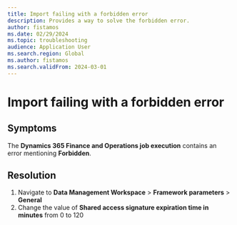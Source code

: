 ```yaml
---
title: Import failing with a forbidden error
description: Provides a way to solve the forbidden error.
author: fistamos
ms.date: 02/29/2024
ms.topic: troubleshooting
audience: Application User
ms.search.region: Global
ms.author: fistamos
ms.search.validFrom: 2024-03-01
---
```


# Import failing with a forbidden error

## Symptoms

The **Dynamics 365 Finance and Operations job execution** contains an error mentioning **Forbidden**.


## Resolution

1. Navigate to **Data Management Workspace** > **Framework parameters** > **General**
2. Change the value of **Shared access signature expiration time in minutes** from 0 to 120
